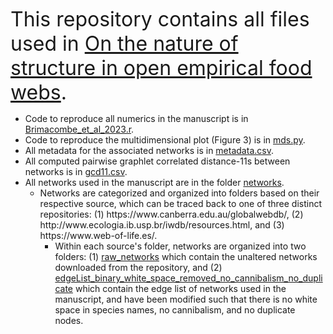  <font size="+3">This repository contains all files used in <ins>On the nature of structure in open empirical food webs</ins>. </font>

<ul>
  <li>Code to reproduce all numerics in the manuscript is in <ins>Brimacombe_et_al_2023.r</ins>.</li>
  <li>Code to reproduce the multidimensional plot (Figure 3) is in <ins>mds.py</ins>.</li>
  <li>All metadata for the associated networks is in <ins>metadata.csv</ins>.</li>
  <li>All computed pairwise graphlet correlated distance-11s between networks is in <ins>gcd11.csv</ins>.</li>
  <li>All networks used in the manuscript are in the folder <ins>networks</ins>.
  <ul>
    <li>Networks are categorized and organized into folders based on their respective source, which can be traced back to one of three distinct repositories: (1) https://www.canberra.edu.au/globalwebdb/, (2) http://www.ecologia.ib.usp.br/iwdb/resources.html, and (3) https://www.web-of-life.es/.
    <ul>
      <li>Within each source's folder, networks are organized into two folders: (1) <ins>raw_networks</ins> which contain the unaltered networks downloaded from the repository, and (2) <ins>edgeList_binary_white_space_removed_no_cannibalism_no_duplicate</ins> which contain the edge list of networks used in the manuscript, and have been modified such that there is no white space in species names, no cannibalism, and no duplicate nodes.</li>
    </ul>
    </li>
  </ul>
  </li>
</ul>
 
